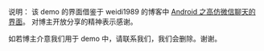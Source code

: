 说明：
该 demo 的界面借鉴于 weidi1989 的博客中 [Android 之高仿微信聊天的界面](http://blog.csdn.net/way_ping_li/article/details/8008435)。
对博主开放分享的精神表示感谢。

如若博主介意我们用于 demo 中，请联系我们，我们会删除。谢谢。
